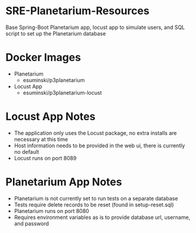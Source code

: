 # SRE-Planetarium-Resources
Base Spring-Boot Planetarium app, locust app to simulate users, and SQL script to set up the Planetarium database

# Docker Images
- Planetarium
    - esuminski/p3planetarium
- Locust App
    - esuminski/p3planetarium-locust

# Locust App Notes
- The application only uses the Locust package, no extra installs are necessary at this time
- Host information needs to be provided in the web ui, there is currently no default
- Locust runs on port 8089

# Planetarium App Notes
- Planetarium is not currently set to run tests on a separate database
- Tests require delete records to be reset (found in setup-reset.sql)
- Planetarium runs on port 8080
- Requires environment variables as is to provide database url, username, and password
